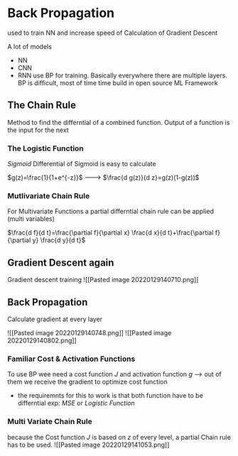 # Back Propagation
used to train NN and increase speed of Calculation of Gradient Descent

A lot of models
- NN
- CNN
- RNN
use BP for training. Basically everywhere there are multiple layers.
BP is difficult, most of time time build in open source ML Framework

## The Chain Rule
Method to find the differntial of a combined function. Output of a function is the input for the next


### The Logistic Function
_Sigmoid_
Differential of Sigmoid is easy to calculate

$g(z)=\frac{1}{1+e^{-z}}$
--->
$\frac{d g(z)}{d z}=g(z)(1-g(z))$



### Mutlivariate Chain Rule
For Multivariate Functions a partial differntial chain rule can be applied (multi variables)

$\frac{d f}{d t}=\frac{\partial f}{\partial x} \frac{d x}{d t}+\frac{\partial f}{\partial y} \frac{d y}{d t}$


## Gradient Descent again
Gradient descent training
![[Pasted image 20220129140710.png]]


## Back Propagation
Calculate gradient at every layer

![[Pasted image 20220129140748.png]]
![[Pasted image 20220129140802.png]]


### Familiar Cost & Activation Functions
To use BP wee need a cost function _J_ and activation function _g_
--> out of them we receive the gradient to optimize cost function
- the requiremnts for this to work is that both function have to be differntial exp: _MSE_ or _Logistic Function_

### Multi Variate Chain Rule
because the Cost function _J_ is based on _z_ of every level, a partial Chain rule has to be used.
![[Pasted image 20220129141053.png]]





